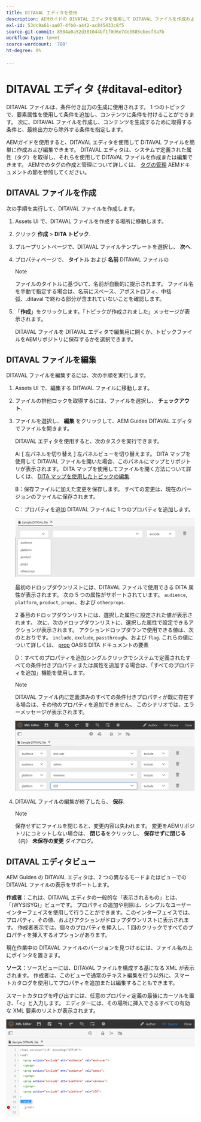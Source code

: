 ```yaml
---
title: DITAVAL エディタを使用
description: AEMガイドの DIVATAL エディタを使用して DITAVAL ファイルを作成および編集する方法を説明します。 DITAVAL エディタがオーサービューとソースビューで DITAVAL ファイルをサポートする方法を説明します。
exl-id: 53dc9a61-aa07-4fb0-a442-ac845433c8f5
source-git-commit: 8504a0a52d381044bf1f0d6e7de3585ebecf3a7b
workflow-type: tm+mt
source-wordcount: '780'
ht-degree: 0%

---
```


# DITAVAL エディタ {#ditaval-editor}

DITAVAL ファイルは、条件付き出力の生成に使用されます。 1 つのトピックで、要素属性を使用して条件を追加し、コンテンツに条件を付けることができます。 次に、DITAVAL ファイルを作成し、コンテンツを生成するために取得する条件と、最終出力から除外する条件を指定します。

AEMガイドを使用すると、DITAVAL エディタを使用して DITAVAL ファイルを簡単に作成および編集できます。 DITAVAL エディタは、システムで定義された属性（タグ）を取得し、それらを使用して DITAVAL ファイルを作成または編集できます。 AEMでのタグの作成と管理について詳しくは、 [タグの管理](https://experienceleague.adobe.com/docs/experience-manager-cloud-service/sites/authoring/features/tags.html?lang=en) AEMドキュメントの節を参照してください。

## DITAVAL ファイルを作成

次の手順を実行して、DITAVAL ファイルを作成します。

1. Assets UI で、DITAVAL ファイルを作成する場所に移動します。

1. クリック **作成** \> **DITA トピック**.

1. ブループリントページで、DITAVAL ファイルテンプレートを選択し、 **次へ**.

1. プロパティページで、 **タイトル** および **名前** DITAVAL ファイルの

   >[!NOTE]
   >
   > ファイルのタイトルに基づいて、名前が自動的に提示されます。 ファイル名を手動で指定する場合は、名前にスペース、アポストロフィ、中括弧、.ditaval で終わる部分が含まれていないことを確認します。

1. 「**作成**」をクリックします。「トピックが作成されました」メッセージが表示されます。

   DITAVAL ファイルを DITAVAL エディタで編集用に開くか、トピックファイルをAEMリポジトリに保存するかを選択できます。


## DITAVAL ファイルを編集

DITAVAL ファイルを編集するには、次の手順を実行します。

1. Assets UI で、編集する DITAVAL ファイルに移動します。

1. ファイルの排他ロックを取得するには、ファイルを選択し、 **チェックアウト**.

1. ファイルを選択し、 **編集** をクリックして、AEM Guides DITAVAL エディタでファイルを開きます。

   DITAVAL エディタを使用すると、次のタスクを実行できます。

   A: [ 左パネルを切り替え ] 左パネルビューを切り替えます。 DITA マップを使用して DITAVAL ファイルを開いた場合、このパネルにマップとリポジトリが表示されます。 DITA マップを使用してファイルを開く方法について詳しくは、 [DITA マップを使用したトピックの編集](map-editor-advanced-map-editor.md#id17ACJ0F0FHS).

   B：保存ファイルに加えた変更を保存します。 すべての変更は、現在のバージョンのファイルに保存されます。

   C：プロパティを追加 DITAVAL ファイルに 1 つのプロパティを追加します。

   ![](images/ditaval-editor-props.png)

   最初のドロップダウンリストには、DITAVAL ファイルで使用できる DITA 属性が表示されます。 次の 5 つの属性がサポートされています。 `audience`, `platform`, `product`, `props`、および `otherprops`.

   2 番目のドロップダウンリストには、選択した属性に設定された値が表示されます。 次に、次のドロップダウンリストに、選択した属性で設定できるアクションが表示されます。 アクションドロップダウンで使用できる値は、次のとおりです。 `include`, `exclude`, `passthrough`、および `flag`. これらの値について詳しくは、 [prop](http://docs.oasis-open.org/dita/dita/v1.3/errata01/os/complete/part3-all-inclusive/langRef/ditaval/ditaval-prop.html#ditaval-prop) OASIS DITA ドキュメントの要素

   D：すべてのプロパティを追加シングルクリックでシステムで定義されたすべての条件付きプロパティまたは属性を追加する場合は、「すべてのプロパティを追加」機能を使用します。

   >[!NOTE]
   >
   > DITAVAL ファイル内に定義済みのすべての条件付きプロパティが既に存在する場合は、その他のプロパティを追加できません。 このシナリオでは、エラーメッセージが表示されます。

   ![](images/ditaval-all-props.png)

1. DITAVAL ファイルの編集が終了したら、 **保存**.

   >[!NOTE]
   >
   > 保存せずにファイルを閉じると、変更内容は失われます。 変更をAEMリポジトリにコミットしない場合は、 **閉じる**&#x200B;をクリックし、 **保存せずに閉じる** （内） **未保存の変更** ダイアログ。


## DITAVAL エディタビュー

AEM Guides の DITAVAL エディタは、2 つの異なるモードまたはビューでの DITAVAL ファイルの表示をサポートします。

**作成者**：これは、DITAVAL エディタの一般的な「表示されるもの」とは、「(WYSISYG)」ビューです。 プロパティの追加や削除は、シンプルなユーザーインターフェイスを使用して行うことができます。このインターフェイスでは、プロパティ、その値、およびアクションがドロップダウンリストに表示されます。 作成者表示では、個々のプロパティを挿入し、1 回のクリックですべてのプロパティを挿入するオプションがあります。

現在作業中の DITAVAL ファイルのバージョンを見つけるには、ファイル名の上にポインタを置きます。

**ソース**：ソースビューには、DITAVAL ファイルを構成する基になる XML が表示されます。 作成者は、このビューで通常のテキスト編集を行う以外に、スマートカタログを使用してプロパティを追加または編集することもできます。

スマートカタログを呼び出すには、任意のプロパティ定義の最後にカーソルを置き、「&lt;」と入力します。 エディターには、その場所に挿入できるすべての有効な XML 要素のリストが表示されます。

![](images/ditaval-source-view.png)
